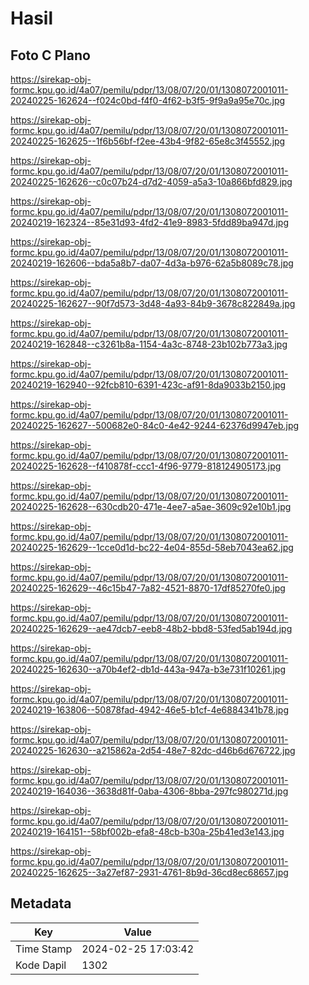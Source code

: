 # Hasil

## Foto C Plano

https://sirekap-obj-formc.kpu.go.id/4a07/pemilu/pdpr/13/08/07/20/01/1308072001011-20240225-162624--f024c0bd-f4f0-4f62-b3f5-9f9a9a95e70c.jpg

https://sirekap-obj-formc.kpu.go.id/4a07/pemilu/pdpr/13/08/07/20/01/1308072001011-20240225-162625--1f6b56bf-f2ee-43b4-9f82-65e8c3f45552.jpg

https://sirekap-obj-formc.kpu.go.id/4a07/pemilu/pdpr/13/08/07/20/01/1308072001011-20240225-162626--c0c07b24-d7d2-4059-a5a3-10a866bfd829.jpg

https://sirekap-obj-formc.kpu.go.id/4a07/pemilu/pdpr/13/08/07/20/01/1308072001011-20240219-162324--85e31d93-4fd2-41e9-8983-5fdd89ba947d.jpg

https://sirekap-obj-formc.kpu.go.id/4a07/pemilu/pdpr/13/08/07/20/01/1308072001011-20240219-162606--bda5a8b7-da07-4d3a-b976-62a5b8089c78.jpg

https://sirekap-obj-formc.kpu.go.id/4a07/pemilu/pdpr/13/08/07/20/01/1308072001011-20240225-162627--90f7d573-3d48-4a93-84b9-3678c822849a.jpg

https://sirekap-obj-formc.kpu.go.id/4a07/pemilu/pdpr/13/08/07/20/01/1308072001011-20240219-162848--c3261b8a-1154-4a3c-8748-23b102b773a3.jpg

https://sirekap-obj-formc.kpu.go.id/4a07/pemilu/pdpr/13/08/07/20/01/1308072001011-20240219-162940--92fcb810-6391-423c-af91-8da9033b2150.jpg

https://sirekap-obj-formc.kpu.go.id/4a07/pemilu/pdpr/13/08/07/20/01/1308072001011-20240225-162627--500682e0-84c0-4e42-9244-62376d9947eb.jpg

https://sirekap-obj-formc.kpu.go.id/4a07/pemilu/pdpr/13/08/07/20/01/1308072001011-20240225-162628--f410878f-ccc1-4f96-9779-818124905173.jpg

https://sirekap-obj-formc.kpu.go.id/4a07/pemilu/pdpr/13/08/07/20/01/1308072001011-20240225-162628--630cdb20-471e-4ee7-a5ae-3609c92e10b1.jpg

https://sirekap-obj-formc.kpu.go.id/4a07/pemilu/pdpr/13/08/07/20/01/1308072001011-20240225-162629--1cce0d1d-bc22-4e04-855d-58eb7043ea62.jpg

https://sirekap-obj-formc.kpu.go.id/4a07/pemilu/pdpr/13/08/07/20/01/1308072001011-20240225-162629--46c15b47-7a82-4521-8870-17df85270fe0.jpg

https://sirekap-obj-formc.kpu.go.id/4a07/pemilu/pdpr/13/08/07/20/01/1308072001011-20240225-162629--ae47dcb7-eeb8-48b2-bbd8-53fed5ab194d.jpg

https://sirekap-obj-formc.kpu.go.id/4a07/pemilu/pdpr/13/08/07/20/01/1308072001011-20240225-162630--a70b4ef2-db1d-443a-947a-b3e731f10261.jpg

https://sirekap-obj-formc.kpu.go.id/4a07/pemilu/pdpr/13/08/07/20/01/1308072001011-20240219-163806--50878fad-4942-46e5-b1cf-4e6884341b78.jpg

https://sirekap-obj-formc.kpu.go.id/4a07/pemilu/pdpr/13/08/07/20/01/1308072001011-20240225-162630--a215862a-2d54-48e7-82dc-d46b6d676722.jpg

https://sirekap-obj-formc.kpu.go.id/4a07/pemilu/pdpr/13/08/07/20/01/1308072001011-20240219-164036--3638d81f-0aba-4306-8bba-297fc980271d.jpg

https://sirekap-obj-formc.kpu.go.id/4a07/pemilu/pdpr/13/08/07/20/01/1308072001011-20240219-164151--58bf002b-efa8-48cb-b30a-25b41ed3e143.jpg

https://sirekap-obj-formc.kpu.go.id/4a07/pemilu/pdpr/13/08/07/20/01/1308072001011-20240225-162625--3a27ef87-2931-4761-8b9d-36cd8ec68657.jpg


## Metadata

| Key        | Value               |
| ---------- | ------------------- |
| Time Stamp | 2024-02-25 17:03:42 |
| Kode Dapil | 1302                |



